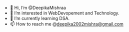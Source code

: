 - 👋 Hi, I’m @DeepikaMishraa
- 👀 I’m interested in WebDevopement and Technology.
- 🌱 I’m currently learning DSA.
- 📫 How to reach me @deepika2002mishra@gmail.com
